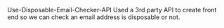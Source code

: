 Use-Disposable-Email-Checker-API
          Used a 3rd party API to create front end so we can check an email address is disposable or not.
